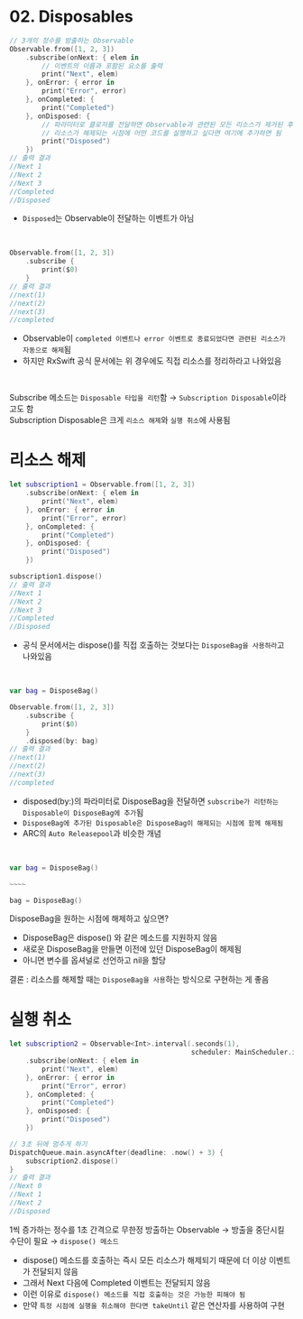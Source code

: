 # 02. Disposables

```swift
// 3개의 정수를 방출하는 Observable
Observable.from([1, 2, 3])
    .subscribe(onNext: { elem in
        // 이벤트의 이름과 포함된 요소를 출력
        print("Next", elem)
    }, onError: { error in
        print("Error", error)
    }, onCompleted: {
        print("Completed")
    }, onDisposed: {
        // 파라미터로 클로저를 전달하면 Observable과 관련된 모든 리소스가 제거된 후에 호출됨
        // 리소스가 해제되는 시점에 어떤 코드를 실행하고 싶다면 여기에 추가하면 됨
        print("Disposed")
    })
// 출력 결과
//Next 1
//Next 2
//Next 3
//Completed
//Disposed
```

- `Disposed`는 Observable이 전달하는 이벤트가 아님

<br/>

```swift
Observable.from([1, 2, 3])
    .subscribe {
        print($0)
    }
// 출력 결과
//next(1)
//next(2)
//next(3)
//completed
```

- Observable이 `completed 이벤트나 error 이벤트로 종료되었다면 관련된 리소스가 자동으로 해제`됨
- 하지만 RxSwift 공식 문서에는 위 경우에도 직접 리소스를 정리하라고 나와있음

<br/>

Subscribe 메소드는 `Disposable 타입을 리턴`함 → `Subscription Disposable`이라고도 함  
Subscription Disposable은 크게 `리소스 해제`와 `실행 취소`에 사용됨

# 리소스 해제

```swift
let subscription1 = Observable.from([1, 2, 3])
    .subscribe(onNext: { elem in
        print("Next", elem)
    }, onError: { error in
        print("Error", error)
    }, onCompleted: {
        print("Completed")
    }, onDisposed: {
        print("Disposed")
    })

subscription1.dispose()
// 출력 결과
//Next 1
//Next 2
//Next 3
//Completed
//Disposed
```

- 공식 문서에서는 dispose()를 직접 호출하는 것보다는 `DisposeBag을 사용하라`고 나와있음

<br/>

```swift
var bag = DisposeBag()

Observable.from([1, 2, 3])
    .subscribe {
        print($0)
    }
    .disposed(by: bag)
// 출력 결과
//next(1)
//next(2)
//next(3)
//completed
```

- disposed(by:)의 파라미터로 DisposeBag을 전달하면 `subscribe가 리턴하는 Disposable이 DisposeBag에 추가`됨
- `DisposeBag에 추가된 Disposable은 DisposeBag이 해제되는 시점에 함께 해제됨`
- ARC의 `Auto Releasepool`과 비슷한 개념

<br/>

```swift
var bag = DisposeBag()

~~~~

bag = DisposeBag()
```

DisposeBag을 원하는 시점에 해제하고 싶으면?

- DisposeBag은 dispose() 와 같은 메소드를 지원하지 않음
- 새로운 DisposeBag을 만들면 이전에 있던 DisposeBag이 해제됨
- 아니면 변수를 옵셔널로 선언하고 nil을 할당

결론 : 리소스를 해제할 때는 `DisposeBag을 사용`하는 방식으로 구현하는 게 좋음

# 실행 취소

```swift
let subscription2 = Observable<Int>.interval(.seconds(1),
                                             scheduler: MainScheduler.instance)
    .subscribe(onNext: { elem in
        print("Next", elem)
    }, onError: { error in
        print("Error", error)
    }, onCompleted: {
        print("Completed")
    }, onDisposed: {
        print("Disposed")
    })

// 3초 뒤에 멈추게 하기
DispatchQueue.main.asyncAfter(deadline: .now() + 3) {
    subscription2.dispose()
}
// 출력 결과
//Next 0
//Next 1
//Next 2
//Disposed
```

1씩 증가하는 정수를 1초 간격으로 무한정 방출하는 Observable → 방출을 중단시킬 수단이 필요 → `dispose() 메소드`  
- dispose() 메소드를 호출하는 즉시 모든 리소스가 해제되기 때문에 더 이상 이벤트가 전달되지 않음
- 그래서 Next 다음에 Completed 이벤트는 전달되지 않음
- 이런 이유로 `dispose() 메소드를 직접 호출하는 것은 가능한 피해야 됨`
- 만약 `특정 시점에 실행을 취소해야 한다면 takeUntil` 같은 연산자를 사용하여 구현
